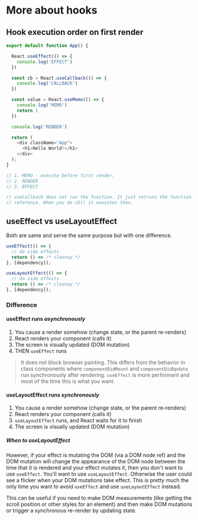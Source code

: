 # More about hooks

## Hook execution order on first render

```js
export default function App() {

  React.useEffect(() => {
    console.log('EFFECT')
  })

  const cb = React.useCallback(() => {
    console.log('CALLBACK')
  })

  const value = React.useMemo(() => {
    console.log('MEMO')
    return 1
  })

  console.log('RENDER')

  return (
    <div className="App">
      <h1>Hello World!</h1>
    </div>
  );
}

// 1. MEMO - execute before first render.
// 2. RENDER
// 3. EFFECT

// useCallback does not run the function. It just retruns the function
// reference. When you do cb() it executes then.
```

## useEffect vs useLayoutEffect

Both are same and serve the same purpose but with one difference.

```js
useEffect(() => {
  // do side effects
  return () => /* cleanup */
}, [dependency]);

useLayoutEffect(() => {
  // do side effects
  return () => /* cleanup */
}, [dependency]);
```

### Difference

#### useEffect runs _asynchronously_

1. You cause a render somehow (change state, or the parent re-renders)
2. React renders your component (calls it)
3. The screen is visually updated (DOM mutation)
4. THEN `useEffect` runs

> It does not block browser painting. This differs from the behavior in class components where `componentDidMount` and `componentDidUpdate` run synchronously after rendering. `useEffect` is more performant and most of the time this is what you want.

#### useLayoutEffect runs _synchronously_

1. You cause a render somehow (change state, or the parent re-renders)
2. React renders your component (calls it)
3. `useLayoutEffect` runs, and React waits for it to finish
4. The screen is visually updated (DOM mutation)

##### When to useLayoutEffect

However, if your effect is mutating the DOM (via a DOM node ref) and the DOM mutation will change the appearance of the DOM node between the time that it is rendered and your effect mutates it, then you don't want to use `useEffect`. You'll want to use `useLayoutEffect`. Otherwise the user could see a flicker when your DOM mutations take effect. This is pretty much the only time you want to avoid `useEffect` and use `useLayoutEffect` instead.

This can be useful if you need to make DOM measurements (like getting the scroll position or other styles for an element) and then make DOM mutations or trigger a synchronous re-render by updating state.
